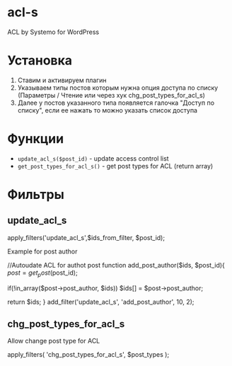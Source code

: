 # acl-s
ACL by Systemo for WordPress

# Установка

1. Ставим и активируем плагин
2. Указываем типы постов которым нужна опция доступа по списку (Параметры / Чтение или через хук chg_post_types_for_acl_s)
3. Далее у постов указанного типа появляется галочка "Доступ по списку", если ее нажать то можно указать список доступа

# Функции

- `update_acl_s($post_id)` - update access control list
- `get_post_types_for_acl_s()` - get post types for ACL (return array)

# Фильтры

## update_acl_s

apply_filters('update_acl_s',$ids_from_filter, $post_id);

Example for post author

//Autoudate ACL for authot post
function add_post_author($ids, $post_id){
	$post = get_post($post_id);

  if(!in_array($post->post_author, $ids)) $ids[] = $post->post_author;

  return $ids;
} add_filter('update_acl_s', 'add_post_author', 10, 2);

## chg_post_types_for_acl_s

Allow change post type for ACL

apply_filters( 'chg_post_types_for_acl_s', $post_types );
